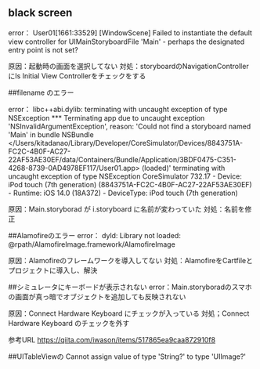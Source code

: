 ## black screen

error： 
User01[1661:33529] [WindowScene] Failed to instantiate the default view controller for UIMainStoryboardFile 'Main' - perhaps the designated entry point is not set?

原因：起動時の画面を選択してない
対処：storyboardのNavigationControllerにIs Initial View Controllerをチェックをする

##filename のエラー

error：
libc++abi.dylib: terminating with uncaught exception of type NSException
*** Terminating app due to uncaught exception 'NSInvalidArgumentException', reason: 'Could not find a storyboard named 'Main' in bundle NSBundle </Users/kitadanao/Library/Developer/CoreSimulator/Devices/8843751A-FC2C-4B0F-AC27-22AF53AE30EF/data/Containers/Bundle/Application/3BDF0475-C351-4268-8739-0AD4978EF117/User01.app> (loaded)'
terminating with uncaught exception of type NSException
CoreSimulator 732.17 - Device: iPod touch (7th generation) (8843751A-FC2C-4B0F-AC27-22AF53AE30EF) - Runtime: iOS 14.0 (18A372) - DeviceType: iPod touch (7th generation)

原因：Main.storyborad が i.storyboard に名前が変わっていた
対処：名前を修正

##Alamofireのエラー
error：
dyld: Library not loaded: @rpath/AlamofireImage.framework/AlamofireImage

原因：Alamofireのフレームワークを導入してない
対処：AlamofireをCartfileとプロジェクトに導入し、解決

##シミュレータにキーボードが表示されない
error：Main.storyboradのスマホの画面が真っ暗でオブジェクトを追加しても反映されない

原因：Connect Hardware Keyboard にチェックが入っている
対処；Connect Hardware Keyboard のチェックを外す

参考URL
https://qiita.com/iwason/items/517865ea9caa872910f8

##UITableViewの
Cannot assign value of type 'String?' to type 'UIImage?'